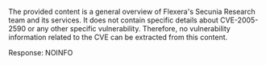 The provided content is a general overview of Flexera's Secunia Research team and its services. It does not contain specific details about CVE-2005-2590 or any other specific vulnerability. Therefore, no vulnerability information related to the CVE can be extracted from this content.

Response: NOINFO